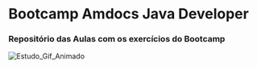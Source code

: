 # Bootcamp Amdocs Java Developer
### Repositório das Aulas com os exercícios do Bootcamp

![Estudo_Gif_Animado](https://user-images.githubusercontent.com/66091904/145576844-d3388889-4093-4d0c-bef4-627355a94480.gif)
